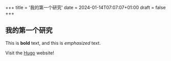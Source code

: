 +++
title = '我的第一个研究'
date = 2024-01-14T07:07:07+01:00
draft = false
+++
## 我的第一个研究

This is **bold** text, and this is *emphasized* text.

Visit the [Hugo](https://gohugo.io) website!